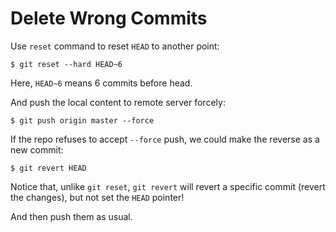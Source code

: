 # Delete Wrong Commits

Use `reset` command to reset `HEAD` to another point:

  ```console
$ git reset --hard HEAD~6
  ```

Here, `HEAD~6` means 6 commits before head.

And push the local content to remote server forcely:

  ```console
$ git push origin master --force
  ```

If the repo refuses to accept `--force` push, we could make the reverse as a new commit:

  ```console
$ git revert HEAD
  ```

Notice that, unlike `git reset`, `git revert` will revert a specific commit (revert the changes), but not set the `HEAD` pointer!

And then push them as usual.

